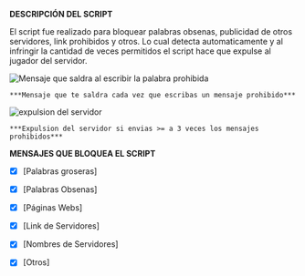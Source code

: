 **DESCRIPCIÓN DEL SCRIPT**

El script fue realizado para bloquear palabras obsenas, publicidad de otros servidores, link prohibidos y otros. Lo cual detecta automaticamente y al infringir la cantidad de veces permitidos el script hace que expulse al jugador del servidor.

![Mensaje que saldra al escribir la palabra prohibida](https://i.postimg.cc/hPtZfCfm/Screenshot-7.png)

```***Mensaje que te saldra cada vez que escribas un mensaje prohibido***```

![expulsion del servidor](https://i.postimg.cc/g02VG04b/Screenshot-8.png)

```***Expulsion del servidor si envias >= a 3 veces los mensajes prohibidos***```

**MENSAJES QUE BLOQUEA EL SCRIPT**
- [x]  [Palabras groseras]
- [x]  [Palabras Obsenas]
- [x]  [Páginas Webs]
- [x]  [Link de Servidores]
- [x]  [Nombres de Servidores]
- [x]  [Otros]

